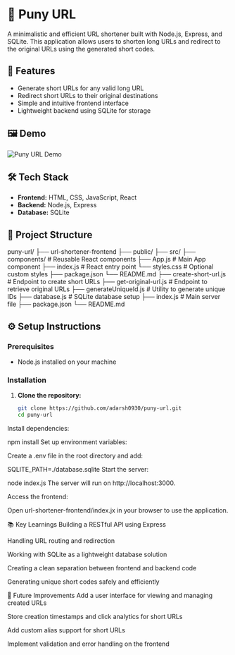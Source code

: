 # 🔗 Puny URL

A minimalistic and efficient URL shortener built with Node.js, Express, and SQLite. This application allows users to shorten long URLs and redirect to the original URLs using the generated short codes.

## 🚀 Features

- Generate short URLs for any valid long URL
- Redirect short URLs to their original destinations
- Simple and intuitive frontend interface
- Lightweight backend using SQLite for storage

## 🖼️ Demo

![Puny URL Demo](/puny-url-demo.gif)


## 🛠️ Tech Stack

- **Frontend:** HTML, CSS, JavaScript, React
- **Backend:** Node.js, Express
- **Database:** SQLite

## 📁 Project Structure

puny-url/
├── url-shortener-frontend
  ├── public/
  ├── src/
   ├── components/ # Reusable React components
   ├── App.js # Main App component
   ├── index.js # React entry point
   └── styles.css # Optional custom styles
  ├── package.json
  └── README.md
├── create-short-url.js # Endpoint to create short URLs
├── get-original-url.js # Endpoint to retrieve original URLs
├── generateUniqueId.js # Utility to generate unique IDs
├── database.js # SQLite database setup
├── index.js # Main server file
├── package.json
└── README.md


## ⚙️ Setup Instructions

### Prerequisites

- Node.js installed on your machine

### Installation

1. **Clone the repository:**

   ```bash
   git clone https://github.com/adarsh0930/puny-url.git
   cd puny-url
Install dependencies:

npm install
Set up environment variables:

Create a .env file in the root directory and add:

SQLITE_PATH=./database.sqlite
Start the server:


node index.js
The server will run on http://localhost:3000.

Access the frontend:

Open url-shortener-frontend/index.jx in your browser to use the application.

📚 Key Learnings
Building a RESTful API using Express

Handling URL routing and redirection

Working with SQLite as a lightweight database solution

Creating a clean separation between frontend and backend code

Generating unique short codes safely and efficiently

🚧 Future Improvements
Add a user interface for viewing and managing created URLs

Store creation timestamps and click analytics for short URLs

Add custom alias support for short URLs

Implement validation and error handling on the frontend